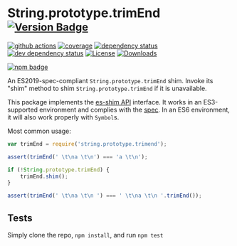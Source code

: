 # String.prototype.trimEnd <sup>[![Version Badge][npm-version-svg]][package-url]</sup>

[![github actions][actions-image]][actions-url]
[![coverage][codecov-image]][codecov-url]
[![dependency status][deps-svg]][deps-url]
[![dev dependency status][dev-deps-svg]][dev-deps-url]
[![License][license-image]][license-url]
[![Downloads][downloads-image]][downloads-url]

[![npm badge][npm-badge-png]][package-url]

An ES2019-spec-compliant `String.prototype.trimEnd` shim. Invoke its "shim" method to shim `String.prototype.trimEnd` if it is unavailable.

This package implements the [es-shim API](https://github.com/es-shims/api) interface. It works in an ES3-supported environment and complies with
the [spec](https://www.ecma-international.org/ecma-262/6.0/#sec-object.assign). In an ES6 environment, it will also work properly with `Symbol`s.

Most common usage:

```js
var trimEnd = require('string.prototype.trimend');

assert(trimEnd(' \t\na \t\n') === 'a \t\n');

if (!String.prototype.trimEnd) {
	trimEnd.shim();
}

assert(trimEnd(' \t\na \t\n ') === ' \t\na \t\n '.trimEnd());
```

## Tests

Simply clone the repo, `npm install`, and run `npm test`

[package-url]: https://npmjs.com/package/string.prototype.trimend

[npm-version-svg]: https://vb.teelaun.ch/es-shims/String.prototype.trimEnd.svg

[deps-svg]: https://david-dm.org/es-shims/String.prototype.trimEnd.svg

[deps-url]: https://david-dm.org/es-shims/String.prototype.trimEnd

[dev-deps-svg]: https://david-dm.org/es-shims/String.prototype.trimEnd/dev-status.svg

[dev-deps-url]: https://david-dm.org/es-shims/String.prototype.trimEnd#info=devDependencies

[npm-badge-png]: https://nodei.co/npm/string.prototype.trimend.png?downloads=true&stars=true

[license-image]: https://img.shields.io/npm/l/string.prototype.trimend.svg

[license-url]: LICENSE

[downloads-image]: https://img.shields.io/npm/dm/string.prototype.trimend.svg

[downloads-url]: https://npm-stat.com/charts.html?package=string.prototype.trimend

[codecov-image]: https://codecov.io/gh/es-shims/String.prototype.trimEnd/branch/main/graphs/badge.svg

[codecov-url]: https://app.codecov.io/gh/es-shims/String.prototype.trimEnd/

[actions-image]: https://img.shields.io/endpoint?url=https://github-actions-badge-u3jn4tfpocch.runkit.sh/es-shims/String.prototype.trimEnd

[actions-url]: https://github.com/es-shims/String.prototype.trimEnd/actions
